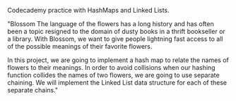 Codecademy practice with HashMaps and Linked Lists.

"Blossom
 The language of the flowers has a long history and has often been a topic resigned to the domain of dusty books in a thrift bookseller or a library.
 With Blossom, we want to give people lightning fast access to all of the possible meanings of their favorite flowers.

 In this project, we are going to implement a hash map to relate the names of flowers to their meanings.
 In order to avoid collisions when our hashing function collides the names of two flowers, we are going to use separate chaining.
 We will implement the Linked List data structure for each of these separate chains."
